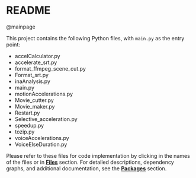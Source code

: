 # README

@mainpage

This project contains the following Python files, with `main.py` as the entry point:

- accelCalculator.py
- accelerate_srt.py
- format_ffmpeg_scene_cut.py
- Format_srt.py
- inaAnalysis.py
- main.py
- motionAccelerations.py
- Movie_cutter.py
- Movie_maker.py
- Restart.py
- Selective_acceleration.py
- speedup.py
- tozip.py
- voiceAccelerations.py
- VoiceElseDuration.py

Please refer to these files for code implementation by clicking in the names of the files or in **[Files](files.html)** section.
For detailed descriptions, dependency graphs, and additional documentation, see the **[Packages](namespaces.html)** section.